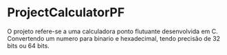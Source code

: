 # ProjectCalculatorPF
O projeto refere-se a uma calculadora ponto flutuante desenvolvida em C. Convertendo um numero para binario e hexadecimal, tendo precisão de 32 bits ou 64 bits.
